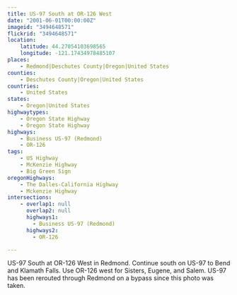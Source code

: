 ```yaml
---
title: US-97 South at OR-126 West
date: "2001-06-01T00:00:00Z"
imageid: "3494648571"
flickrid: "3494648571"
location:
    latitude: 44.27054103698565
    longitude: -121.17434978485107
places:
    - Redmond|Deschutes County|Oregon|United States
counties:
    - Deschutes County|Oregon|United States
countries:
    - United States
states:
    - Oregon|United States
highwaytypes:
    - Oregon State Highway
    - Oregon State Highway
highways:
    - Business US-97 (Redmond)
    - OR-126
tags:
    - US Highway
    - McKenzie Highway
    - Big Green Sign
oregonHighways:
    - The Dalles-California Highway
    - Mckenzie Highway
intersections:
    - overlap1: null
      overlap2: null
      highways1:
        - Business US-97 (Redmond)
      highways2:
        - OR-126

---
```

US-97 South at OR-126 West in Redmond.  Continue south on US-97 to Bend and Klamath Falls.  Use OR-126 west for Sisters, Eugene, and Salem.  US-97 has been rerouted through Redmond on a bypass since this photo was taken.